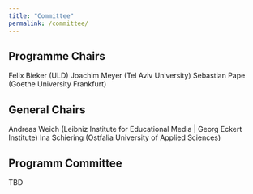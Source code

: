 ```yaml
---
title: "Committee"
permalink: /committee/
---
```


## Programme Chairs
Felix Bieker (ULD)
Joachim Meyer (Tel Aviv University)
Sebastian Pape (Goethe University Frankfurt)

## General Chairs
Andreas Weich (Leibniz Institute for Educational Media | Georg Eckert Institute)
Ina Schiering (Ostfalia University of Applied Sciences)

## Programm Committee
TBD
